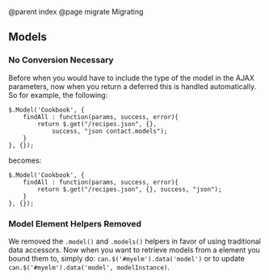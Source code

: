 @parent index
@page migrate Migrating

## Models

### No Conversion Necessary

Before when you would have to include the type of the model in the AJAX parameters, now
when you return a deferred this is handled automatically.  So for example, the following:

	$.Model('Cookbook', {
		findAll : function(params, success, error){
			return $.get("/recipes.json", {}, 
				success, "json contact.models");
		}
	}, {});
	
becomes:

	$.Model('Cookbook', {
		findAll : function(params, success, error){
			return $.get("/recipes.json", {}, success, "json");
		}
	}, {});
	
### Model Element Helpers Removed

We removed the `.model()` and `.models()` helpers in favor of using traditional data accessors.
Now when you want to retrieve models from a element you bound them to, simply do: 
`can.$('#myelm').data('model')` or to update `can.$('#myelm').data('model', modelInstance)`.